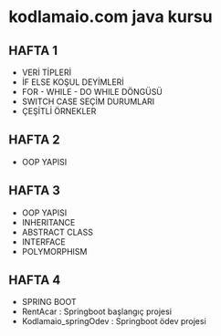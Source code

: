 # kodlamaio.com java kursu  

## HAFTA 1
- VERİ TİPLERİ 
- İF ELSE KOŞUL DEYİMLERİ 
- FOR  - WHILE - DO WHILE DÖNGÜSÜ 
- SWITCH CASE SEÇİM DURUMLARI 
- ÇEŞİTLİ ÖRNEKLER 


## HAFTA 2 

- OOP YAPISI 

## HAFTA 3

- OOP YAPISI 
- INHERITANCE
- ABSTRACT CLASS
- INTERFACE 
- POLYMORPHISM

## HAFTA 4

- SPRING BOOT 
- RentAcar :  Springboot başlangıç projesi 
- Kodlamaio_springOdev :   Springboot ödev  projesi 
